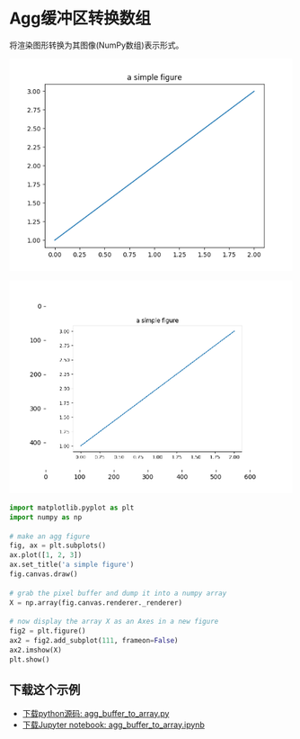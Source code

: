 # Agg缓冲区转换数组

将渲染图形转换为其图像(NumPy数组)表示形式。

![Agg缓冲区转换数组示例](/static/images/gallery/sphx_glr_agg_buffer_to_array_001.png)

![Agg缓冲区转换数组示例2](/static/images/gallery/sphx_glr_agg_buffer_to_array_002.png)

```python
import matplotlib.pyplot as plt
import numpy as np

# make an agg figure
fig, ax = plt.subplots()
ax.plot([1, 2, 3])
ax.set_title('a simple figure')
fig.canvas.draw()

# grab the pixel buffer and dump it into a numpy array
X = np.array(fig.canvas.renderer._renderer)

# now display the array X as an Axes in a new figure
fig2 = plt.figure()
ax2 = fig2.add_subplot(111, frameon=False)
ax2.imshow(X)
plt.show()
```

## 下载这个示例
            
- [下载python源码: agg_buffer_to_array.py](https://matplotlib.org/_downloads/agg_buffer_to_array.py)
- [下载Jupyter notebook: agg_buffer_to_array.ipynb](https://matplotlib.org/_downloads/agg_buffer_to_array.ipynb)
